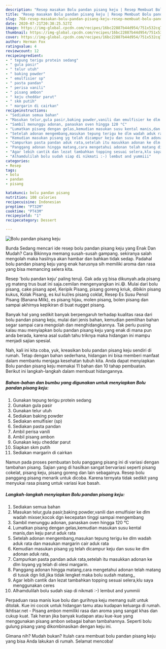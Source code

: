 ```yaml
---
description: "Resep masakan Bolu pandan pisang keju | Resep Membuat Bolu pandan pisang keju Yang Mudah Dan Praktis"
title: "Resep masakan Bolu pandan pisang keju | Resep Membuat Bolu pandan pisang keju Yang Mudah Dan Praktis"
slug: 768-resep-masakan-bolu-pandan-pisang-keju-resep-membuat-bolu-pandan-pisang-keju-yang-mudah-dan-praktis
date: 2020-07-21T20:38:25.527Z
image: https://img-global.cpcdn.com/recipes/16bc22887b44d954/751x532cq70/bolu-pandan-pisang-keju-foto-resep-utama.jpg
thumbnail: https://img-global.cpcdn.com/recipes/16bc22887b44d954/751x532cq70/bolu-pandan-pisang-keju-foto-resep-utama.jpg
cover: https://img-global.cpcdn.com/recipes/16bc22887b44d954/751x532cq70/bolu-pandan-pisang-keju-foto-resep-utama.jpg
author: Herman Fox
ratingvalue: 4
reviewcount: 12
recipeingredient:
- " tepung terigu protein sedang"
- " gula pasir"
- " telur utuh"
- " baking powder"
- " emulfisier sp"
- " pasta pandan"
- " perisa vanili"
- " pisang ambon"
- " keju cheddar parut"
- " skm putih"
- " margarin di cairkan"
recipeinstructions:
- "Sediakan semua bahan"
- "Masukan telur,gula pasir,baking powder,vanili dan emulfisier ke dlm wadah mixser,kocok dgn kecepatan tinggi sampai mengembang"
- "Sambil menunggu adonan, panaskan oven hingga 120 °C"
- "Lumatkan pisang dengan gelas,kemudian masukan susu kental manis,dan keju parut aduk rata"
- "Setelah adonan mengembang,masukan tepung terigu ke dlm wadah aduk rata dan masukan margarin cair aduk rata"
- "Kemudian masukan pisang yg telah dicampur keju dan susu ke dlm adonan aduk rata,"
- "Campurkan pasta pandan aduk rata,setelah itu masukkan adonan ke dlm loyang yg telah di olesi margarin."
- "Panggang adonan hingga matang,cara mengetahui adonan telah matang di tusuk dgn lidi,jika tidak lengket maka bolu sudah matang,,"
- "Agar lebih cantik dan lezat tambahkan topping sesuai selera,klu saya menggunakan ceres"
- "Alhamdulilah bolu sudah siap di nikmati :-) lembut and yummiii"
categories:
- Resep
tags:
- bolu
- pandan
- pisang

katakunci: bolu pandan pisang 
nutrition: 108 calories
recipecuisine: Indonesian
preptime: "PT32M"
cooktime: "PT43M"
recipeyield: "1"
recipecategory: Dessert

---
```



![Bolu pandan pisang keju](https://img-global.cpcdn.com/recipes/16bc22887b44d954/751x532cq70/bolu-pandan-pisang-keju-foto-resep-utama.jpg)

Bunda Sedang mencari ide resep bolu pandan pisang keju yang Enak Dan Mudah? Cara Bikinnya memang susah-susah gampang. sekiranya salah mengolah maka hasilnya akan hambar dan bahkan tidak sedap. Padahal bolu pandan pisang keju yang enak harusnya sih memiliki aroma dan rasa yang bisa memancing selera kita.

Resep &#39;bolu pandan keju&#39; paling teruji. Gak ada yg bisa dikunyah.ada pisang yg mateng trus buat ini saja.cemilan mengenyangkan ini.😄. Mulai dari bolu pisang, cake pisang apel, Keripik Pisang, pisang goreng kriuk, dibikin pisang kukus, Kolak Pisang, es kul kul/es pisang coklat, Resep Es Susu Pensil Pisang (Banana Milk), es pisang hijau, molen pisang, bolen pisang dan sampai akhirnya kepikiran di buat nugget pisang.

Banyak hal yang sedikit banyak berpengaruh terhadap kualitas rasa dari bolu pandan pisang keju, mulai dari jenis bahan, kemudian pemilihan bahan segar sampai cara mengolah dan menghidangkannya. Tak perlu pusing kalau mau menyiapkan bolu pandan pisang keju yang enak di mana pun anda berada, karena asal sudah tahu triknya maka hidangan ini mampu menjadi sajian spesial.


Nah, kali ini kita coba, yuk, kreasikan bolu pandan pisang keju sendiri di rumah. Tetap dengan bahan sederhana, hidangan ini bisa memberi manfaat dalam membantu menjaga kesehatan tubuh kita. Anda dapat menyiapkan Bolu pandan pisang keju memakai 11 bahan dan 10 tahap pembuatan. Berikut ini langkah-langkah dalam membuat hidangannya.

<!--inarticleads1-->

##### Bahan-bahan dan bumbu yang digunakan untuk menyiapkan Bolu pandan pisang keju:

1. Gunakan  tepung terigu protein sedang
1. Gunakan  gula pasir
1. Gunakan  telur utuh
1. Sediakan  baking powder
1. Sediakan  emulfisier (sp)
1. Sediakan  pasta pandan
1. Ambil  perisa vanili
1. Ambil  pisang ambon
1. Gunakan  keju cheddar parut
1. Siapkan  skm putih
1. Sediakan  margarin di cairkan


Namun pada proses pembuatan bolu panggang pisang ini di variasi dengan tambahan pisang. Sajian yang di hasilkan sangat bervariasi seperti pisang cokelat, pisang keju, pisang goreng dan lain sebagainya. Resep bolu panggang pisang menarik untuk dicoba. Karena ternyata tidak sedikit yang menyukai rasa pisang untuk variasi kue basah. 

<!--inarticleads2-->

##### Langkah-langkah menyiapkan Bolu pandan pisang keju:

1. Sediakan semua bahan
1. Masukan telur,gula pasir,baking powder,vanili dan emulfisier ke dlm wadah mixser,kocok dgn kecepatan tinggi sampai mengembang
1. Sambil menunggu adonan, panaskan oven hingga 120 °C
1. Lumatkan pisang dengan gelas,kemudian masukan susu kental manis,dan keju parut aduk rata
1. Setelah adonan mengembang,masukan tepung terigu ke dlm wadah aduk rata dan masukan margarin cair aduk rata
1. Kemudian masukan pisang yg telah dicampur keju dan susu ke dlm adonan aduk rata,
1. Campurkan pasta pandan aduk rata,setelah itu masukkan adonan ke dlm loyang yg telah di olesi margarin.
1. Panggang adonan hingga matang,cara mengetahui adonan telah matang di tusuk dgn lidi,jika tidak lengket maka bolu sudah matang,,
1. Agar lebih cantik dan lezat tambahkan topping sesuai selera,klu saya menggunakan ceres
1. Alhamdulilah bolu sudah siap di nikmati :-) lembut and yummiii


Perpaduan rasa manis kue bolu dan gurihnya keju memang sulit untuk ditolak. Kue ini cocok untuk hidangan tamu atau kudapan keluarga di rumah. Ikhtisar.net - Pisang ambon memiliki rasa dan aroma yang sangat khas dan cukup kuat. Tak heran jika banyak kudapan atau kue-kue yang menggunakan pisang ambon sebagai bahan tambahannya. Seperti bolu gulung pisang yang dikombinasikan dengan keju ini. 

Gimana nih? Mudah bukan? Itulah cara membuat bolu pandan pisang keju yang bisa Anda lakukan di rumah. Selamat mencoba!
